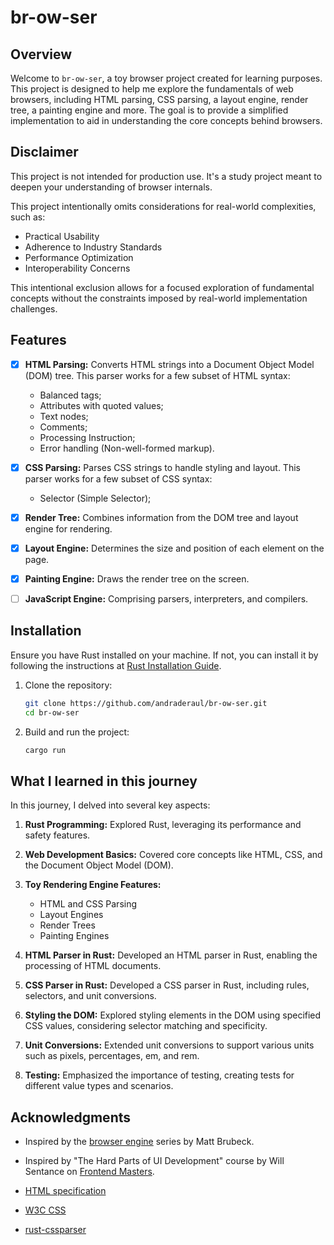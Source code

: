 # br-ow-ser

## Overview

Welcome to `br-ow-ser`, a toy browser project created for learning purposes. This project is designed to help me explore the fundamentals of web browsers, including HTML parsing, CSS parsing, a layout engine, render tree, a painting engine and more. The goal is to provide a simplified implementation to aid in understanding the core concepts behind browsers.

## Disclaimer

This project is not intended for production use. It's a study project meant to deepen your understanding of browser internals.

This project intentionally omits considerations for real-world complexities, such as:

- Practical Usability
- Adherence to Industry Standards
- Performance Optimization
- Interoperability Concerns

This intentional exclusion allows for a focused exploration of fundamental concepts without the constraints imposed by real-world implementation challenges.

## Features

- [x] **HTML Parsing:** Converts HTML strings into a Document Object Model (DOM) tree. This parser works for a few subset of HTML syntax:

  - Balanced tags;
  - Attributes with quoted values;
  - Text nodes;
  - Comments;
  - Processing Instruction;
  - Error handling (Non-well-formed markup).

- [x] **CSS Parsing:** Parses CSS strings to handle styling and layout. This parser works for a few subset of CSS syntax:
  - Selector (Simple Selector);
- [x] **Render Tree:** Combines information from the DOM tree and layout engine for rendering.
- [x] **Layout Engine:** Determines the size and position of each element on the page.
- [x] **Painting Engine:** Draws the render tree on the screen.
- [ ] **JavaScript Engine:** Comprising parsers, interpreters, and compilers.

## Installation

Ensure you have Rust installed on your machine. If not, you can install it by following the instructions at [Rust Installation Guide](https://www.rust-lang.org/tools/install).

1. Clone the repository:

   ```bash
   git clone https://github.com/andraderaul/br-ow-ser.git
   cd br-ow-ser
   ```

2. Build and run the project:

   ```bash
   cargo run
   ```

## What I learned in this journey

In this journey, I delved into several key aspects:

1. **Rust Programming:** Explored Rust, leveraging its performance and safety features.

2. **Web Development Basics:** Covered core concepts like HTML, CSS, and the Document Object Model (DOM).

3. **Toy Rendering Engine Features:**

   - HTML and CSS Parsing
   - Layout Engines
   - Render Trees
   - Painting Engines

4. **HTML Parser in Rust:** Developed an HTML parser in Rust, enabling the processing of HTML documents.

5. **CSS Parser in Rust:** Developed a CSS parser in Rust, including rules, selectors, and unit conversions.

6. **Styling the DOM:** Explored styling elements in the DOM using specified CSS values, considering selector matching and specificity.

7. **Unit Conversions:** Extended unit conversions to support various units such as pixels, percentages, em, and rem.

8. **Testing:** Emphasized the importance of testing, creating tests for different value types and scenarios.

## Acknowledgments

- Inspired by the [browser engine](https://limpet.net/mbrubeck/2014/08/08/toy-layout-engine-1.html) series by Matt Brubeck.

- Inspired by "The Hard Parts of UI Development" course by Will Sentance on [Frontend Masters](https://frontendmasters.com/courses/hard-parts-ui-dev/).

- [HTML specification](https://html.spec.whatwg.org/multipage/introduction.html)

- [W3C CSS ](https://www.w3.org/TR/CSS/#css)

- [rust-cssparser](https://github.com/servo/rust-cssparser)
